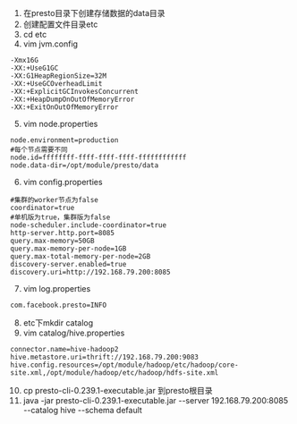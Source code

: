 1. 在presto目录下创建存储数据的data目录 
2. 创建配置文件目录etc
3. cd etc
4. vim jvm.config
```
-Xmx16G
-XX:+UseG1GC
-XX:G1HeapRegionSize=32M
-XX:+UseGCOverheadLimit
-XX:+ExplicitGCInvokesConcurrent
-XX:+HeapDumpOnOutOfMemoryError
-XX:+ExitOnOutOfMemoryError
```
5. vim node.properties
```
node.environment=production
#每个节点需要不同
node.id=ffffffff-ffff-ffff-ffff-ffffffffffff   
node.data-dir=/opt/module/presto/data
```
6. vim config.properties
```
#集群的worker节点为false
coordinator=true
#单机版为true，集群版为false
node-scheduler.include-coordinator=true
http-server.http.port=8085
query.max-memory=50GB
query.max-memory-per-node=1GB
query.max-total-memory-per-node=2GB
discovery-server.enabled=true
discovery.uri=http://192.168.79.200:8085
```
7. vim log.properties
```
com.facebook.presto=INFO
```
8. etc下mkdir catalog
9. vim catalog/hive.properties
```
connector.name=hive-hadoop2
hive.metastore.uri=thrift://192.168.79.200:9083
hive.config.resources=/opt/module/hadoop/etc/hadoop/core-site.xml,/opt/module/hadoop/etc/hadoop/hdfs-site.xml
```
10. cp presto-cli-0.239.1-executable.jar 到presto根目录
11. java -jar presto-cli-0.239.1-executable.jar --server 192.168.79.200:8085 --catalog hive --schema default